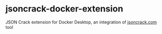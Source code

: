 # jsoncrack-docker-extension
JSON Crack extension for Docker Desktop, an integration of [jsoncrack.com](https://jsoncrack.com) tool
